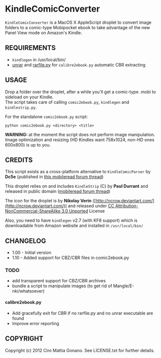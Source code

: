 # KindleComicConverter

`KindleComicConverter` is a MacOS X AppleScript droplet to convert image folders to a comic-type Mobipocket ebook to take advantage of the new Panel View mode on Amazon's Kindle.

## REQUIREMENTS
  - `kindlegen` in /usr/local/bin/  
  - [unrar](http://www.rarlab.com/download.htm) and [rarfile.py](http://developer.berlios.de/project/showfiles.php?group_id=5373&release_id=18844) for `calibre2ebook.py` automatic CBR extracting

## USAGE
Drop a folder over the droplet, after a while you'll get a comic-type .mobi to sideload on your Kindle.  
The script takes care of calling `comic2ebook.py`, `kindlegen` and `kindlestrip.py`.

For the standalone `comic2ebook.py` script:

	python comic2ebook.py <directory> <title>

**WARNING:** at the moment the script does not perform image manipulation. Image optimization and resizing (HD Kindles want 758x1024, non-HD ones 600x800) is up to you.


## CREDITS
This script exists as a cross-platform alternative to `KindleComicParser` by **Dc5e**
(published in [this mobileread forum thread](http://www.mobileread.com/forums/showthread.php?t=192783))

This droplet relies on and includes `KindleStrip` (C) by **Paul Durrant** and released in public domain
([mobileread forum thread](http://www.mobileread.com/forums/showthread.php?t=96903))

The icon for the droplet is by **Nikolay Verin** ([http://ncrow.deviantart.com/](http://ncrow.deviantart.com/)) and released under [CC Attribution-NonCommercial-ShareAlike 3.0 Unported](http://creativecommons.org/licenses/by-nc-sa/3.0/) License

Also, you need to have `kindlegen` v2.7 (with KF8 support) which is downloadable from Amazon website
and installed in `/usr/local/bin/`


## CHANGELOG
  - 1.00 - Initial version
  - 1.10 - Added support for CBZ/CBR files in comic2ebook.py

### TODO
  - add transparent support for CBZ/CBR archives
  - bundle a script to manipulate images (to get rid of Mangle/E-nki/whatsoever)

#### calibre2ebook.py
  - Add gracefully exit for CBR if no rarfile.py and no unrar executable are found
  - Improve error reporting

## COPYRIGHT

Copyright (c) 2012 Ciro Mattia Gonano. See LICENSE.txt for further details.